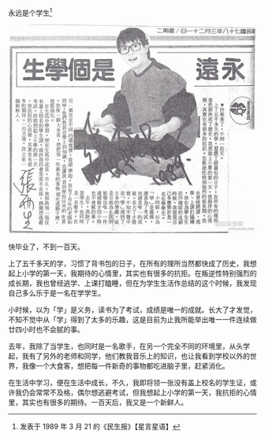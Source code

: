 永远是个学生[^1]

![page-1](../../image/%E6%96%87%E7%AB%A0/1989-03-21_%E6%B0%B8%E8%BF%9C%E6%98%AF%E4%B8%AA%E5%AD%A6%E7%94%9F/page-1.jpg)

快毕业了，不到一百天。

上了五千多天的学，习惯了背书包的日子，在所有的理所当然都快成了历史，我想起上小学的第一天，我期待的心情里，其实也有很多的抗拒。在叛逆性特别强烈的成长期，我也曾经逃学、上课打瞌睡，但在为学生生活作总结的这个时候，我发现自己多么乐于是一名在学学生。

小时候，以为「学」是义务，读书为了考试，成绩是唯一的成就。长大了才发觉，不知不觉中从「学」得到了太多的乐趣，这是目前为止我所能举出唯一一件连续做廿四小时也不会腻的事。

去年，我除了当学生，也同时是一名歌手，在另一个完全不同的环境里，从头学起，我有了另外的老师和同学，他们教我音乐上的知识，也让我看到学校以外的世界，我像一个大食客，想把每一件新奇的事物都吃进脑子里，赶紧消化。

在生活中学习，便在生活中成长，不久，我即将领一张没有盖上校名的学生证，或许我仍会常常不及格，偶尔想逃避考试，但我想起上小学的第一天，我抗拒的心情里，其实也有很多的期待。一百天后，我又是一个新鲜人。

[^1]: 发表于 1989 年 3 月 21 的《民生报》【星言星语】
